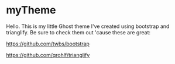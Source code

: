 myTheme
=======

Hello. This is my little Ghost theme I've created using bootstrap and trianglify. Be sure to check them out 'cause these are great:

https://github.com/twbs/bootstrap

https://github.com/qrohlf/trianglify


